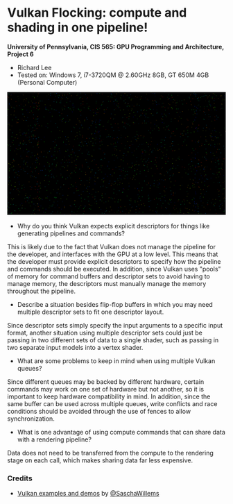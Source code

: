 Vulkan Flocking: compute and shading in one pipeline!
======================

**University of Pennsylvania, CIS 565: GPU Programming and Architecture, Project 6**

* Richard Lee
* Tested on: Windows 7, i7-3720QM @ 2.60GHz 8GB, GT 650M 4GB (Personal Computer)

<img src="img/flocking.gif" width="800">

* Why do you think Vulkan expects explicit descriptors for things like
generating pipelines and commands?

This is likely due to the fact that Vulkan does not manage the pipeline for the developer, and interfaces with the GPU at a low level. This means that the developer must provide explicit descriptors to specify how the pipeline and commands should be executed. In addition, since Vulkan uses "pools" of memory for command buffers and descriptor sets to avoid having to manage memory, the descriptors must manually manage the memory throughout the pipeline.

* Describe a situation besides flip-flop buffers in which you may need multiple
descriptor sets to fit one descriptor layout.

Since descriptor sets simply specify the input arguments to a specific input format, another situation using multiple descriptor sets could just be passing in two different sets of data to a single shader, such as passing in two separate input models into a vertex shader.

* What are some problems to keep in mind when using multiple Vulkan queues?

Since different queues may be backed by different hardware, certain commands may work on one set of hardware but not another, so it is important to keep hardware compatibility in mind. In addition, since the same buffer can be used across multiple queues, write conflicts and race conditions should be avoided through the use of fences to allow synchronization.

* What is one advantage of using compute commands that can share data with a
rendering pipeline?

Data does not need to be transferred from the compute to the rendering stage on each call, which makes sharing data far less expensive.

### Credits

* [Vulkan examples and demos](https://github.com/SaschaWillems/Vulkan) by [@SaschaWillems](https://github.com/SaschaWillems)
